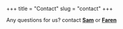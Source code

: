 +++
title = "Contact"
slug = "contact"
+++

Any questions for us? contact **[Sam](https://semmidev.github.io)** or **[Faren](/)**
